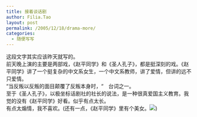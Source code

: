 ```yaml
---
title: 接着谈话剧
author: Filia.Tao
layout: post
permalink: /2005/12/18/drama-more/
categories:
  - 随便写写
---
```

<div>
  <div>
    这段文字其实应该昨天就写的。<br /> 前天晚上演的主要是两部戏，《赵平同学》和《圣人孔子》，都是挺深刻的戏。《赵平同学》讲了一个挺复杂的中文系女生，一个中文系教师，讲了爱情，但讲的远不只爱情。<br /> “当反叛以反叛的面目颠覆了反叛本身时，“　台词之一。<br /> 至于《圣人孔子》，以极坐标话剧社的社长的说法，是一种很真爱国主义教育。我觉的没有《赵平同学》好看。似乎有点太长。<br /> 有点太煽情，我不喜欢。(还有一点，《赵平同学》里有个美女。<img src="/rte/emoticons/smile_wink.gif" />)
  </div>
</div>

<img width="1" height="1" border="0" src="http://c.services.spaces.live.com/CollectionWebService/c.gif?space=why-gudu&#038;page=RSS%3a+%e6%8e%a5%e7%9d%80%e8%b0%88%e8%af%9d%e5%89%a7&#038;referrer=" /><img width="0" height="0" src="http://c.live.com/c.gif?NC=31263&#038;NA=1149&#038;PI=73329&#038;RF=&#038;DI=3919&#038;PS=85545&#038;TP=why-gudu.spaces.live.com&#038;GT1=why-gudu%3b2052" />